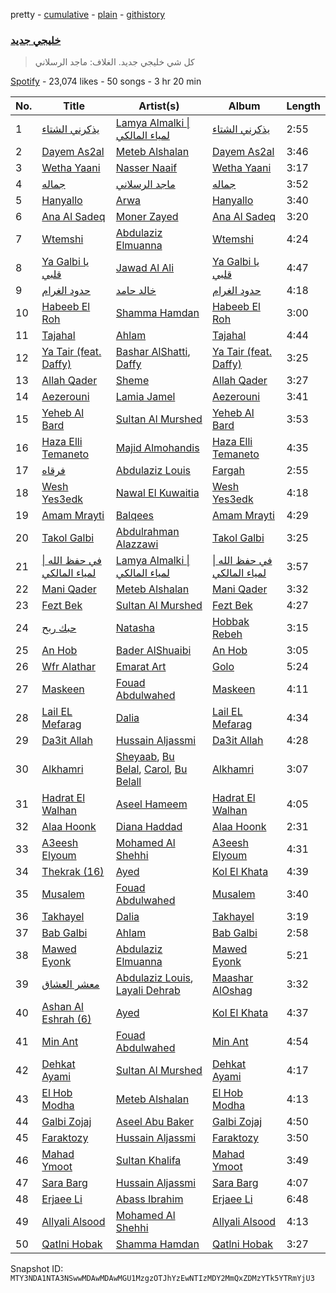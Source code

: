 pretty - [cumulative](/playlists/cumulative/37i9dQZF1DWWQRKXabpuS2.md) - [plain](/playlists/plain/37i9dQZF1DWWQRKXabpuS2) - [githistory](https://github.githistory.xyz/mackorone/spotify-playlist-archive/blob/main/playlists/plain/37i9dQZF1DWWQRKXabpuS2)

### [خليجي جديد](https://open.spotify.com/playlist/37i9dQZF1DWWQRKXabpuS2)

> كل شي خليجي جديد\. الغلاف: ماجد الرسلاني

[Spotify](https://open.spotify.com/user/spotify) - 23,074 likes - 50 songs - 3 hr 20 min

| No. | Title | Artist(s) | Album | Length |
|---|---|---|---|---|
| 1 | [يذكرني الشتاء](https://open.spotify.com/track/7m8xFOiG78eaTpnWCVT5Xp) | [Lamya Almalki \| لمياء المالكي](https://open.spotify.com/artist/78muID98ZZ9qLgjJph0jnf) | [يذكرني الشتاء](https://open.spotify.com/album/2H1sagWhwYpDkxI3lprHUC) | 2:55 |
| 2 | [Dayem As2al](https://open.spotify.com/track/4P5CkS0Omk3weM19g82WXb) | [Meteb Alshalan](https://open.spotify.com/artist/7HRVFYJ71mBbcv8gA2qEjA) | [Dayem As2al](https://open.spotify.com/album/4Es99k05nZJfeVH300PR8Q) | 3:46 |
| 3 | [Wetha Yaani](https://open.spotify.com/track/1AVs6owHMcViBmCphwxICa) | [Nasser Naaif](https://open.spotify.com/artist/33bjbNhbiBxt1GoUQeYl96) | [Wetha Yaani](https://open.spotify.com/album/0tRiqBGwVie1KHRqABqXOU) | 3:17 |
| 4 | [جماله](https://open.spotify.com/track/5Eummjh47ivk2y8y7OEaBX) | [ماجد الرسلاني](https://open.spotify.com/artist/1TrcFvtMbJqhog5XVABHlm) | [جماله](https://open.spotify.com/album/5YDNtwvDQbQObi32lPZqq1) | 3:52 |
| 5 | [Hanyallo](https://open.spotify.com/track/28L8RTHgg9XPvDtL3R0pmX) | [Arwa](https://open.spotify.com/artist/25vaZT076LoTTwM5BZ6Dmn) | [Hanyallo](https://open.spotify.com/album/24San4mNpcyhkYH4oiu0iO) | 3:40 |
| 6 | [Ana Al Sadeq](https://open.spotify.com/track/5oVHTvO2sQ2xPknS1umd0p) | [Moner Zayed](https://open.spotify.com/artist/5cEK4do8F3Ln4G7XOvcpXa) | [Ana Al Sadeq](https://open.spotify.com/album/73VepX2okJI7LPnJ43BHDN) | 3:20 |
| 7 | [Wtemshi](https://open.spotify.com/track/45NyIkdO8ekR4ExNEExbl3) | [Abdulaziz Elmuanna](https://open.spotify.com/artist/4bzY16GQnsfRHuIzHN4lC7) | [Wtemshi](https://open.spotify.com/album/3CU7jIMrqIu3sTMuOdWacn) | 4:24 |
| 8 | [Ya Galbi يا قلبي](https://open.spotify.com/track/2ovHJYDE1TRLa408yGdEfS) | [Jawad Al Ali](https://open.spotify.com/artist/2rYfn64Ri8zWtfyo2jGR8Z) | [Ya Galbi يا قلبي](https://open.spotify.com/album/2lM194nFCsFIBmtzWvZZ7H) | 4:47 |
| 9 | [حدود الغرام](https://open.spotify.com/track/0UdnJGuKosWJZ9zMSaKIOt) | [خالد حامد](https://open.spotify.com/artist/3cVWyWIYJJCk6sgk3faKYf) | [حدود الغرام](https://open.spotify.com/album/0h4AArlMvqifPYjm1oVG1Y) | 4:18 |
| 10 | [Habeeb El Roh](https://open.spotify.com/track/21wMSBrttJwKRkNebSUaNq) | [Shamma Hamdan](https://open.spotify.com/artist/0HB4KdHq8OA8xyJyxJ5lc2) | [Habeeb El Roh](https://open.spotify.com/album/4gzTxAiQTE8eWK41Q3kp62) | 3:00 |
| 11 | [Tajahal](https://open.spotify.com/track/2qT3PjWdra1HvrBat5jDFe) | [Ahlam](https://open.spotify.com/artist/5BOaFDetB6x3cYQuyrwZhd) | [Tajahal](https://open.spotify.com/album/3FbgQDIIkTeCXGE5RxkGIH) | 4:44 |
| 12 | [Ya Tair \(feat\. Daffy\)](https://open.spotify.com/track/0sq1pHRicXP7CyuDg9N9lo) | [Bashar AlShatti](https://open.spotify.com/artist/6fqcvzx5yorkIOK2HwL9hU), [Daffy](https://open.spotify.com/artist/1riWTPKcSkoy6FkEqs1ohC) | [Ya Tair \(feat\. Daffy\)](https://open.spotify.com/album/3wSmueX8VqBpdriZXGLgqP) | 3:25 |
| 13 | [Allah Qader](https://open.spotify.com/track/26pkoVSfghnAkcOjzq7Jva) | [Sheme](https://open.spotify.com/artist/6x8vq4QX1MQjqasHWpMWhw) | [Allah Qader](https://open.spotify.com/album/4KKMiYL45ThLuavVMGIMs9) | 3:27 |
| 14 | [Aezerouni](https://open.spotify.com/track/11baN3TyznC1nY9Lw2tPG4) | [Lamia Jamel](https://open.spotify.com/artist/2j7ZTFIAN3WJBMjxhKLmVm) | [Aezerouni](https://open.spotify.com/album/0qdcpe5wD6AP9bkGm5VF0I) | 3:41 |
| 15 | [Yeheb Al Bard](https://open.spotify.com/track/1MF7i7rhvphEq4QQr3fajo) | [Sultan Al Murshed](https://open.spotify.com/artist/6miZ4J6pxMnkJkrjOLeGeU) | [Yeheb Al Bard](https://open.spotify.com/album/4fw97akgChztlsTIgfFm6m) | 3:53 |
| 16 | [Haza Elli Temaneto](https://open.spotify.com/track/0XmVMNePLkSrqv7JlIT2vb) | [Majid Almohandis](https://open.spotify.com/artist/2YquYFTCdzTnrcxZzzrNbj) | [Haza Elli Temaneto](https://open.spotify.com/album/62r1w9pE7RZBaXs5X11A8p) | 4:35 |
| 17 | [فرقاه](https://open.spotify.com/track/4wVVSDmBXA9MHeNUC7AGIu) | [Abdulaziz Louis](https://open.spotify.com/artist/45fXWSpX6WGHhSQVbkktUk) | [Fargah](https://open.spotify.com/album/5GdgJnx6r9A6DlxZlI5lhL) | 2:55 |
| 18 | [Wesh Yes3edk](https://open.spotify.com/track/7cQKp7oT1YXT7z2MXvydhR) | [Nawal El Kuwaitia](https://open.spotify.com/artist/4iqSvJYU2R6IbLbMVhk7gQ) | [Wesh Yes3edk](https://open.spotify.com/album/7m3Vn1oyNWrwK2kcHhTSos) | 4:18 |
| 19 | [Amam Mrayti](https://open.spotify.com/track/4d3Ek4ZbFFe9voy0cGKkP6) | [Balqees](https://open.spotify.com/artist/6arfS6PinvWKGyMd1AqgFI) | [Amam Mrayti](https://open.spotify.com/album/40IhIA2n0ms58X0MVpAfVB) | 4:29 |
| 20 | [Takol Galbi](https://open.spotify.com/track/6ZeXXsj7opwkg3eNBTdZwJ) | [Abdulrahman Alazzawi](https://open.spotify.com/artist/2QxSb4y90CGYdmyFsh4XSg) | [Takol Galbi](https://open.spotify.com/album/3nP4mMLP0HJEFYoAWIghdx) | 3:25 |
| 21 | [في حفظ الله \| لمياء المالكي](https://open.spotify.com/track/4ElrjJKCDraFudqQMqG5Jj) | [Lamya Almalki \| لمياء المالكي](https://open.spotify.com/artist/78muID98ZZ9qLgjJph0jnf) | [في حفظ الله \| لمياء المالكي](https://open.spotify.com/album/5lA5PY1w6TGLqYZySPiZaA) | 3:57 |
| 22 | [Mani Qader](https://open.spotify.com/track/1lJhnoFUqtSkK2BkrxrDVE) | [Meteb Alshalan](https://open.spotify.com/artist/7HRVFYJ71mBbcv8gA2qEjA) | [Mani Qader](https://open.spotify.com/album/70j5jro09TU8NtTscyxEyY) | 3:32 |
| 23 | [Fezt Bek](https://open.spotify.com/track/4YjO3kRm3RA7qKNgDSghBo) | [Sultan Al Murshed](https://open.spotify.com/artist/6miZ4J6pxMnkJkrjOLeGeU) | [Fezt Bek](https://open.spotify.com/album/0THNfhqYbC5H1ekDUU15y3) | 4:27 |
| 24 | [حبك ربح](https://open.spotify.com/track/5YK8T173I1KLGE2GC1IvLL) | [Natasha](https://open.spotify.com/artist/7MBJMXAEJuzO754trRIuHu) | [Hobbak Rebeh](https://open.spotify.com/album/71w9WsH8G9kygpUVSNDhUr) | 3:15 |
| 25 | [An Hob](https://open.spotify.com/track/3QEJRUVij90qdzU1AObDZY) | [Bader AlShuaibi](https://open.spotify.com/artist/2R1yoDsSddlxGn9DmAtJTj) | [An Hob](https://open.spotify.com/album/2zLFbF01L9wYqm98OLTKZy) | 3:05 |
| 26 | [Wfr Alathar](https://open.spotify.com/track/7AByqTA1IoxIjUYODUrjK9) | [Emarat Art](https://open.spotify.com/artist/2HBZw1oHSJLodozzPFVV7k) | [Golo](https://open.spotify.com/album/5eYv9T9otfSlmJOIjNhDEA) | 5:24 |
| 27 | [Maskeen](https://open.spotify.com/track/6y8LpdByQROHKQMTNv7pPe) | [Fouad Abdulwahed](https://open.spotify.com/artist/22xlzInkcr2Suc3hx7YSyg) | [Maskeen](https://open.spotify.com/album/6fn1Xqlur9ssQxrfSQKRdv) | 4:11 |
| 28 | [Lail EL Mefarag](https://open.spotify.com/track/2jr8YIesCQsPzjLpjwJx20) | [Dalia](https://open.spotify.com/artist/3UYi1C1wbSZq4OXbaTdMZD) | [Lail EL Mefarag](https://open.spotify.com/album/4lHyB1fOo2GPI34u47qwSD) | 4:34 |
| 29 | [Da3it Allah](https://open.spotify.com/track/5lcuSQuICbP7C6X9EtBhlv) | [Hussain Aljassmi](https://open.spotify.com/artist/1TcEy92Hugt8o9STqUDz2D) | [Da3it Allah](https://open.spotify.com/album/71klQgQA3xV0HdXMGOr4W7) | 4:28 |
| 30 | [Alkhamri](https://open.spotify.com/track/4lUN47aPWKGlKbiWOuYkJR) | [Sheyaab](https://open.spotify.com/artist/4ws4u7WBMXjLtooqt1yQ49), [Bu Belal](https://open.spotify.com/artist/3V5efQdYiGDYq2LLV6dsU2), [Carol](https://open.spotify.com/artist/0t3N6YV4XJtCd93C6c6CIS), [Bu Belall](https://open.spotify.com/artist/6sIFcXYk0GMwlYxHcMV3B2) | [Alkhamri](https://open.spotify.com/album/0Tji72I9mjsExOYcQUN2Ih) | 3:07 |
| 31 | [Hadrat El Walhan](https://open.spotify.com/track/0NFYjeH5IavHNEqJkciJR6) | [Aseel Hameem](https://open.spotify.com/artist/10bqdRYq6Ha83UeU77iXAo) | [Hadrat El Walhan](https://open.spotify.com/album/4KlOIXdhTKjuExCP6bTn6m) | 4:05 |
| 32 | [Alaa Hoonk](https://open.spotify.com/track/4IPtpgUdAZ7PAaInGXsVOx) | [Diana Haddad](https://open.spotify.com/artist/6EtB4NuwPezzxaGqHHU7C2) | [Alaa Hoonk](https://open.spotify.com/album/1hTduMtGuABBRFYHgYTiH7) | 2:31 |
| 33 | [A3eesh Elyoum](https://open.spotify.com/track/3eSG8kCHjXHcXb5THol7Ch) | [Mohamed Al Shehhi](https://open.spotify.com/artist/0dMebvi9NQ4TNjqWIH9dXp) | [A3eesh Elyoum](https://open.spotify.com/album/0ruoI8m2TFS6oiodKiEwPy) | 4:31 |
| 34 | [Thekrak \(16\)](https://open.spotify.com/track/7DPK6KDwhYUiPPGgXuq1st) | [Ayed](https://open.spotify.com/artist/6U4hHMBYGDF1f98bGjxC8U) | [Kol El Khata](https://open.spotify.com/album/4nKtbyAZFU6hu8lZAztO7c) | 4:39 |
| 35 | [Musalem](https://open.spotify.com/track/0dC9VMXaO0qua5e8a4DSuj) | [Fouad Abdulwahed](https://open.spotify.com/artist/22xlzInkcr2Suc3hx7YSyg) | [Musalem](https://open.spotify.com/album/0bSzzGmaNi37uJznq5KbkR) | 3:40 |
| 36 | [Takhayel](https://open.spotify.com/track/5kpt7M3vgU5nBFrECytdSv) | [Dalia](https://open.spotify.com/artist/3UYi1C1wbSZq4OXbaTdMZD) | [Takhayel](https://open.spotify.com/album/01lmkknyS1jSSXxsLelcNt) | 3:19 |
| 37 | [Bab Galbi](https://open.spotify.com/track/0a0lQdJ6d1zdsSIZY5f6yl) | [Ahlam](https://open.spotify.com/artist/5BOaFDetB6x3cYQuyrwZhd) | [Bab Galbi](https://open.spotify.com/album/2u55oUjufLaPJ90QnBT7a4) | 2:58 |
| 38 | [Mawed Eyonk](https://open.spotify.com/track/7aq0vVJxIfEJBl0Nca2Yfq) | [Abdulaziz Elmuanna](https://open.spotify.com/artist/4bzY16GQnsfRHuIzHN4lC7) | [Mawed Eyonk](https://open.spotify.com/album/2f6Pbb9qmPx9PEkOULDmOn) | 5:21 |
| 39 | [معشر العشاق](https://open.spotify.com/track/6ICQlcNHmIY6JTf4pTNCkJ) | [Abdulaziz Louis](https://open.spotify.com/artist/45fXWSpX6WGHhSQVbkktUk), [Layali Dehrab](https://open.spotify.com/artist/5Jm0HiIbPtXDptk9iWN9uf) | [Maashar AlOshag](https://open.spotify.com/album/4SVOCuVTPM93lStypg1RuG) | 3:32 |
| 40 | [Ashan Al Eshrah \(6\)](https://open.spotify.com/track/0Qw2eL45SZkglxhnb1R0m9) | [Ayed](https://open.spotify.com/artist/6U4hHMBYGDF1f98bGjxC8U) | [Kol El Khata](https://open.spotify.com/album/4nKtbyAZFU6hu8lZAztO7c) | 4:37 |
| 41 | [Min Ant](https://open.spotify.com/track/26PF0qiTHTJtriWMqc5sht) | [Fouad Abdulwahed](https://open.spotify.com/artist/22xlzInkcr2Suc3hx7YSyg) | [Min Ant](https://open.spotify.com/album/5G64uDVMeCjIrzUFRlMlVa) | 4:54 |
| 42 | [Dehkat Ayami](https://open.spotify.com/track/5qzYDx4eVLJFmveW0ULvnx) | [Sultan Al Murshed](https://open.spotify.com/artist/6miZ4J6pxMnkJkrjOLeGeU) | [Dehkat Ayami](https://open.spotify.com/album/0mdNdGbwgfzLMPUX6nRFIz) | 4:17 |
| 43 | [El Hob Modha](https://open.spotify.com/track/6onG89rY6ZqA66oDyx7K3X) | [Meteb Alshalan](https://open.spotify.com/artist/7HRVFYJ71mBbcv8gA2qEjA) | [El Hob Modha](https://open.spotify.com/album/56HkKM6b8t16LONjNopORW) | 4:13 |
| 44 | [Galbi Zojaj](https://open.spotify.com/track/5r4EQu8vV34Yk3hwvUWzf2) | [Aseel Abu Baker](https://open.spotify.com/artist/3IaW9Q8ws0dqIRKaoBDUdf) | [Galbi Zojaj](https://open.spotify.com/album/0Ko6385ojdQjYR0Bs8cMJb) | 4:50 |
| 45 | [Faraktozy](https://open.spotify.com/track/12h7uMuEanhGWfnzOyvo8h) | [Hussain Aljassmi](https://open.spotify.com/artist/1TcEy92Hugt8o9STqUDz2D) | [Faraktozy](https://open.spotify.com/album/1OAttDR3r7GbxCNeSgElrE) | 3:50 |
| 46 | [Mahad Ymoot](https://open.spotify.com/track/2CqHFZJqvk8nydObpUKc3r) | [Sultan Khalifa](https://open.spotify.com/artist/0CdLlvZEodX7fm7ujXI7HB) | [Mahad Ymoot](https://open.spotify.com/album/4yeVnJMIwINePWRu5ybPtK) | 3:49 |
| 47 | [Sara Barg](https://open.spotify.com/track/611PXXtuU51ToWk55udzWo) | [Hussain Aljassmi](https://open.spotify.com/artist/1TcEy92Hugt8o9STqUDz2D) | [Sara Barg](https://open.spotify.com/album/38JLjvDN9Vmdv3hlf6KA0O) | 4:07 |
| 48 | [Erjaee Li](https://open.spotify.com/track/0vaWHfSlJswU2OiTeOL3jj) | [Abass Ibrahim](https://open.spotify.com/artist/24GgPBu7p3GhaMVvIMAk8T) | [Erjaee Li](https://open.spotify.com/album/5skxkm6hM5xILUw4cVGZpc) | 6:48 |
| 49 | [Allyali Alsood](https://open.spotify.com/track/3lBC27reqYjPHwISTQo0rX) | [Mohamed Al Shehhi](https://open.spotify.com/artist/0dMebvi9NQ4TNjqWIH9dXp) | [Allyali Alsood](https://open.spotify.com/album/6bU88B3okSZFZ4XYSLMENb) | 4:13 |
| 50 | [Qatlni Hobak](https://open.spotify.com/track/7JqngiYbIy1jv6o0zq45PS) | [Shamma Hamdan](https://open.spotify.com/artist/0HB4KdHq8OA8xyJyxJ5lc2) | [Qatlni Hobak](https://open.spotify.com/album/5rM0FdvjpBafPkf7ojIeVQ) | 3:27 |

Snapshot ID: `MTY3NDA1NTA3NSwwMDAwMDAwMGU1MzgzOTJhYzEwNTIzMDY2MmQxZDMzYTk5YTRmYjU3`

